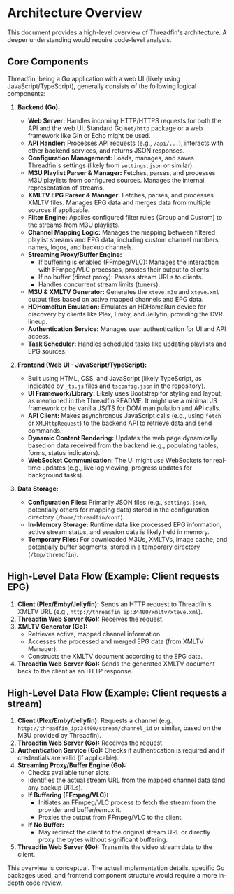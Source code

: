 # Architecture Overview

This document provides a high-level overview of Threadfin's architecture. A deeper understanding would require code-level analysis.

## Core Components

Threadfin, being a Go application with a web UI (likely using JavaScript/TypeScript), generally consists of the following logical components:

1.  **Backend (Go):**
    *   **Web Server:** Handles incoming HTTP/HTTPS requests for both the API and the web UI. Standard Go `net/http` package or a web framework like Gin or Echo might be used.
    *   **API Handler:** Processes API requests (e.g., `/api/...`), interacts with other backend services, and returns JSON responses.
    *   **Configuration Management:** Loads, manages, and saves Threadfin's settings (likely from `settings.json` or similar).
    *   **M3U Playlist Parser & Manager:** Fetches, parses, and processes M3U playlists from configured sources. Manages the internal representation of streams.
    *   **XMLTV EPG Parser & Manager:** Fetches, parses, and processes XMLTV files. Manages EPG data and merges data from multiple sources if applicable.
    *   **Filter Engine:** Applies configured filter rules (Group and Custom) to the streams from M3U playlists.
    *   **Channel Mapping Logic:** Manages the mapping between filtered playlist streams and EPG data, including custom channel numbers, names, logos, and backup channels.
    *   **Streaming Proxy/Buffer Engine:**
        *   If buffering is enabled (FFmpeg/VLC): Manages the interaction with FFmpeg/VLC processes, proxies their output to clients.
        *   If no buffer (direct proxy): Passes stream URLs to clients.
        *   Handles concurrent stream limits (tuners).
    *   **M3U & XMLTV Generator:** Generates the `xteve.m3u` and `xteve.xml` output files based on active mapped channels and EPG data.
    *   **HDHomeRun Emulation:** Emulates an HDHomeRun device for discovery by clients like Plex, Emby, and Jellyfin, providing the DVR lineup.
    *   **Authentication Service:** Manages user authentication for UI and API access.
    *   **Task Scheduler:** Handles scheduled tasks like updating playlists and EPG sources.

2.  **Frontend (Web UI - JavaScript/TypeScript):**
    *   Built using HTML, CSS, and JavaScript (likely TypeScript, as indicated by `_ts.js` files and `tsconfig.json` in the repository).
    *   **UI Framework/Library:** Likely uses Bootstrap for styling and layout, as mentioned in the Threadfin README. It might use a minimal JS framework or be vanilla JS/TS for DOM manipulation and API calls.
    *   **API Client:** Makes asynchronous JavaScript calls (e.g., using `fetch` or `XMLHttpRequest`) to the backend API to retrieve data and send commands.
    *   **Dynamic Content Rendering:** Updates the web page dynamically based on data received from the backend (e.g., populating tables, forms, status indicators).
    *   **WebSocket Communication:** The UI might use WebSockets for real-time updates (e.g., live log viewing, progress updates for background tasks).

3.  **Data Storage:**
    *   **Configuration Files:** Primarily JSON files (e.g., `settings.json`, potentially others for mapping data) stored in the configuration directory (`/home/threadfin/conf`).
    *   **In-Memory Storage:** Runtime data like processed EPG information, active stream status, and session data is likely held in memory.
    *   **Temporary Files:** For downloaded M3Us, XMLTVs, image cache, and potentially buffer segments, stored in a temporary directory (`/tmp/threadfin`).

## High-Level Data Flow (Example: Client requests EPG)

1.  **Client (Plex/Emby/Jellyfin):** Sends an HTTP request to Threadfin's XMLTV URL (e.g., `http://threadfin_ip:34400/xmltv/xteve.xml`).
2.  **Threadfin Web Server (Go):** Receives the request.
3.  **XMLTV Generator (Go):**
    *   Retrieves active, mapped channel information.
    *   Accesses the processed and merged EPG data (from XMLTV Manager).
    *   Constructs the XMLTV document according to the EPG data.
4.  **Threadfin Web Server (Go):** Sends the generated XMLTV document back to the client as an HTTP response.

## High-Level Data Flow (Example: Client requests a stream)

1.  **Client (Plex/Emby/Jellyfin):** Requests a channel (e.g., `http://threadfin_ip:34400/stream/channel_id` or similar, based on the M3U provided by Threadfin).
2.  **Threadfin Web Server (Go):** Receives the request.
3.  **Authentication Service (Go):** Checks if authentication is required and if credentials are valid (if applicable).
4.  **Streaming Proxy/Buffer Engine (Go):**
    *   Checks available tuner slots.
    *   Identifies the actual stream URL from the mapped channel data (and any backup URLs).
    *   **If Buffering (FFmpeg/VLC):**
        *   Initiates an FFmpeg/VLC process to fetch the stream from the provider and buffer/remux it.
        *   Proxies the output from FFmpeg/VLC to the client.
    *   **If No Buffer:**
        *   May redirect the client to the original stream URL or directly proxy the bytes without significant buffering.
5.  **Threadfin Web Server (Go):** Transmits the video stream data to the client.

This overview is conceptual. The actual implementation details, specific Go packages used, and frontend component structure would require a more in-depth code review.
